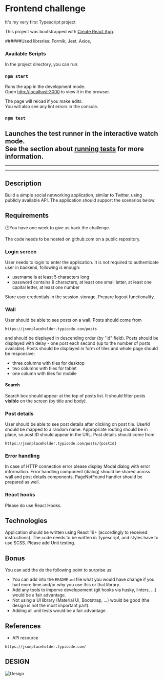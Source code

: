 # Frontend challenge
It's my very first Typescript project

This project was bootstrapped with [Create React App](https://github.com/facebook/create-react-app).

######Used libraries: Formik, Jest, Axios, 

### Available Scripts

In the project directory, you can run:

### `npm start`

Runs the app in the development mode.\
Open [http://localhost:3000](http://localhost:3000) to view it in the browser.

The page will reload if you make edits.\
You will also see any lint errors in the console.

### `npm test`

Launches the test runner in the interactive watch mode.\
See the section about [running tests](https://facebook.github.io/create-react-app/docs/running-tests) for more information.
----
-----
-----
## Description

Build a simple social networking application, similar to Twitter, using publicly available API. The application should support the scenarios below.

## Requirements

🕒You have one week to give us back the challenge.

The code needs to be hosted on github.com on a public repository.

### Login screen

User needs to login to enter the application. It is not required to authenticate user in backend, following is enough:

- username is at least 5 characters long
- password contains 8 characters, at least one small letter, at least one capital letter, at least one number

Store user credentials in the session-storage. Prepare logout functionality.

### Wall

User should be able to see posts on a wall. Posts should come from

```
https://jsonplaceholder.typicode.com/posts
```

and should be displayed in descending order (by "id" field). Posts should be displayed with delay - one post each second (up to the number of posts available).
Posts should be displayed in form of tiles and whole page should be responsive:

- three columns with tiles for desktop
- two columns with tiles for tablet
- one column with tiles for mobile

#### Search

Search box should appear at the top of posts list. It should filter posts **visible** on the screen (by title and body).

### Post details

User should be able to see post details after clicking on post tile. UserId should be mapped to a random name. Appropriate routing should be in place, so post ID should appear in the URL.
Post details should come from:

```
https://jsonplaceholder.typicode.com/posts/{postId}
```

### Error handling

In case of HTTP connection error please display Modal dialog with error information. Error handling component (dialog) should be shared across wall and post details components.
PageNotFound handler should be prepared as well.

### React hooks

Please do use React Hooks.

## Technologies

Application should be written using React 16+ (accordingly to received instructions). The code needs to be written in Typescript, and styles have to use SCSS.
Please add Unit testing.

## Bonus

You can add the do the following point to surprise us:

- You can add into the `README.md` file what you would have change if you had more time and/or why you use this or that library.
- Add any tools to imporve developement (git hooks via husky, linters, ...) would be a fair advantage.
- Not using a UI library (Material UI, Bootstrap, ...) would be good (the design is not the most important part).
- Adding all unit tests would be a fair advantage.

## References

- API resource

```
https://jsonplaceholder.typicode.com/
```

## DESIGN

![Design](https://github.com/HStoneAge/code-challenge/blob/master/desing.png?raw=true)
